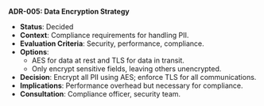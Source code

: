 **ADR-005: Data Encryption Strategy**
   - **Status**: Decided
   - **Context**: Compliance requirements for handling PII.
   - **Evaluation Criteria**: Security, performance, compliance.
   - **Options**:
     - AES for data at rest and TLS for data in transit.
     - Only encrypt sensitive fields, leaving others unencrypted.
   - **Decision**: Encrypt all PII using AES; enforce TLS for all communications.
   - **Implications**: Performance overhead but necessary for compliance.
   - **Consultation**: Compliance officer, security team.

